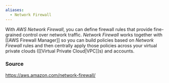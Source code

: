 ```yaml
---
aliases:
  - Network Firewall
---
```

With *AWS Network Firewall*, you can define firewall rules that provide fine-grained control over network traffic. 
*Network Firewall* works together with [[AWS Firewall Manager]] so you can build policies based on *Network Firewall* rules and then centrally apply those policies across your virtual private clouds ([[Virtual Private Cloud|VPC]]s) and accounts.
### Source
https://aws.amazon.com/network-firewall/